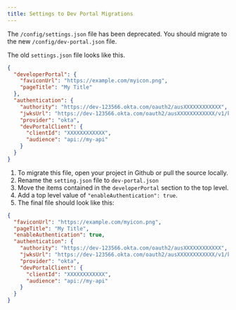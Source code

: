 ```yaml
---
title: Settings to Dev Portal Migrations
---
```


The `/config/settings.json` file has been deprecated. You should migrate to the new `/config/dev-portal.json` file.

The old `settings.json` file looks like this.

```json
{
  "developerPortal": {
    "faviconUrl": "https://example.com/myicon.png",
    "pageTitle": "My Title"
  },
  "authentication": {
    "authority": "https://dev-123566.okta.com/oauth2/ausXXXXXXXXXXXX",
    "jwksUrl": "https://dev-123566.okta.com/oauth2/ausXXXXXXXXXXXX/v1/keys",
    "provider": "okta",
    "devPortalClient": {
      "clientId": "XXXXXXXXXXXX",
      "audience": "api://my-api"
    }
  }
}
```

1. To migrate this file, open your project in Github or pull the source locally.
1. Rename the `setting.json` file to `dev-portal.json`
1. Move the items contained in the `developerPortal` section to the top level.
1. Add a top level value of `"enableAuthentication": true`.
1. The final file should look like this:

```json
{
  "faviconUrl": "https://example.com/myicon.png",
  "pageTitle": "My Title",
  "enableAuthentication": true,
  "authentication": {
    "authority": "https://dev-123566.okta.com/oauth2/ausXXXXXXXXXXXX",
    "jwksUrl": "https://dev-123566.okta.com/oauth2/ausXXXXXXXXXXXX/v1/keys",
    "provider": "okta",
    "devPortalClient": {
      "clientId": "XXXXXXXXXXXX",
      "audience": "api://my-api"
    }
  }
}
```
